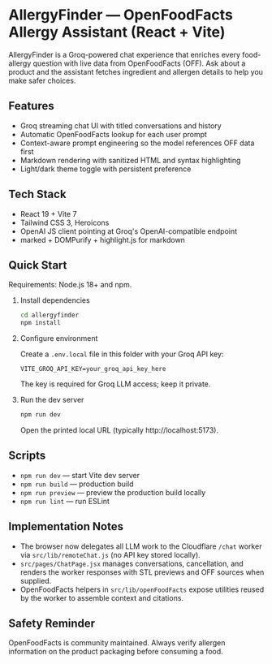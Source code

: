 # AllergyFinder — OpenFoodFacts Allergy Assistant (React + Vite)

AllergyFinder is a Groq-powered chat experience that enriches every food-allergy question with live data from OpenFoodFacts (OFF). Ask about a product and the assistant fetches ingredient and allergen details to help you make safer choices.

## Features

- Groq streaming chat UI with titled conversations and history
- Automatic OpenFoodFacts lookup for each user prompt
- Context-aware prompt engineering so the model references OFF data first
- Markdown rendering with sanitized HTML and syntax highlighting
- Light/dark theme toggle with persistent preference

## Tech Stack

- React 19 + Vite 7
- Tailwind CSS 3, Heroicons
- OpenAI JS client pointing at Groq's OpenAI-compatible endpoint
- marked + DOMPurify + highlight.js for markdown

## Quick Start

Requirements: Node.js 18+ and npm.

1. Install dependencies

   ```bash
   cd allergyfinder
   npm install
   ```

2. Configure environment

   Create a `.env.local` file in this folder with your Groq API key:

   ```
   VITE_GROQ_API_KEY=your_groq_api_key_here
   ```

   The key is required for Groq LLM access; keep it private.

3. Run the dev server

   ```bash
   npm run dev
   ```

   Open the printed local URL (typically http://localhost:5173).

## Scripts

- `npm run dev` — start Vite dev server
- `npm run build` — production build
- `npm run preview` — preview the production build locally
- `npm run lint` — run ESLint

## Implementation Notes

- The browser now delegates all LLM work to the Cloudflare `/chat` worker via `src/lib/remoteChat.js` (no API key stored locally).
- `src/pages/ChatPage.jsx` manages conversations, cancellation, and renders the worker responses with STL previews and OFF sources when supplied.
- OpenFoodFacts helpers in `src/lib/openFoodFacts` expose utilities reused by the worker to assemble context and citations.

## Safety Reminder

OpenFoodFacts is community maintained. Always verify allergen information on the product packaging before consuming a food.
